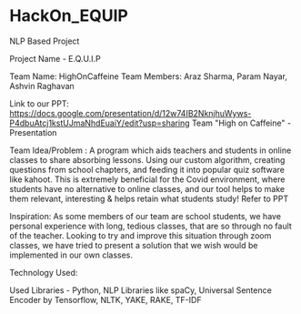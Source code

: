 # HackOn_EQUIP
NLP Based Project

Project Name - E.Q.U.I.P


Team Name: HighOnCaffeine
Team Members: Araz Sharma, Param Nayar, Ashvin Raghavan

Link to our PPT: https://docs.google.com/presentation/d/12w74IB2NknjhuWyws-P4dbuAtcj1kstUJmaNhdEuaiY/edit?usp=sharing
Team "High on Caffeine" - Presentation

Team Idea/Problem :
A program which aids teachers and students in online classes to share absorbing lessons. 
Using our custom algorithm, creating questions from school chapters, and feeding it into popular quiz software like kahoot. This is extremely beneficial for the Covid environment, where students have no alternative to online classes, and our tool helps to make them relevant, interesting & helps retain what students study! Refer to PPT

Inspiration:
As some members of our team are school students, we have personal experience with long, tedious classes, that are so through no fault of the teacher. Looking to try and improve this situation through zoom classes, we have tried to present a solution that we wish would be implemented in our own classes.

Technology Used:

Used Libraries - Python, NLP Libraries like spaCy, Universal Sentence Encoder by Tensorflow, NLTK, YAKE, RAKE, TF-IDF
